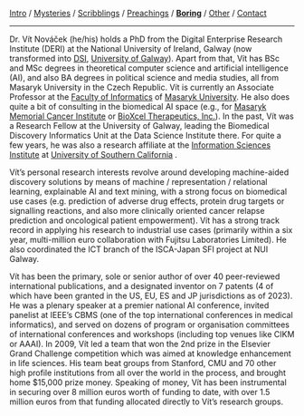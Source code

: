 [Intro](index.html) / [Mysteries](research.html) / [Scribblings](publications.html) / [Preachings](teaching.html) / **[Boring](bio.html)** / [Other](life.html) / [Contact](contact.html)

---

Dr. Vít Nováček (he/his) holds a PhD from the Digital Enterprise Research Institute (DERI) at the National University of Ireland, Galway (now transformed into [DSI](https://www.universityofgalway.ie/dsi/), [University of Galway](https://www.universityofgalway.ie/)). Apart from that, Vít has BSc and MSc degrees in theoretical computer science and artificial intelligence (AI), and also BA degrees in political science and media studies, all from Masaryk University in the Czech Republic. Vít is currently an Associate Professor at the [Faculty of Informatics](https://www.fi.muni.cz/) of [Masaryk University](https://www.muni.cz/). He also does quite a bit of consulting in the biomedical AI space (e.g., for [Masaryk Memorial Cancer Institute](https://www.mou.cz/en/) or [BioXcel Therapeutics, Inc.](https://www.bioxceltherapeutics.com/)). In the past, Vít was a Research Fellow at the University of Galway, leading the Biomedical Discovery Informatics Unit at the Data Science Institute there. For quite a few years, he was also a research affiliate at the [Information Sciences Institute](https://isi.edu/) at [University of Southern California](https://www.usc.edu/) .

Vít’s personal research interests revolve around developing machine-aided discovery solutions by means of machine / representation / relational learning, explainable AI and text mining, with a strong focus on biomedical use cases (e.g. prediction of adverse drug effects, protein drug targets or signalling reactions, and also more clinically oriented cancer relapse prediction and oncological patient empowerment). Vít has a strong track record in applying his research to industrial use cases (primarily within a six year, multi-million euro collaboration with Fujitsu Laboratories Limited). He also coordinated the ICT branch of the ISCA-Japan SFI project at NUI Galway.

Vít has been the primary, sole or senior author of over 40 peer-reviewed international publications, and a designated inventor on 7 patents (4 of which have been granted in the US, EU, ES and JP jurisdictions as of 2023). He was a plenary speaker at a premier national AI conference, invited panelist at IEEE’s CBMS (one of the top international conferences in medical informatics), and served on dozens of program or organisation committees of international conferences and workshops (including top venues like CIKM or AAAI). In 2009, Vít led a team that won the 2nd prize in the Elsevier Grand Challenge competition which was aimed at knowledge enhancement in life sciences. His team beat groups from Stanford, CMU and 70 other high profile institutions from all over the world in the process, and brought home $15,000 prize money. Speaking of money, Vít has been instrumental in securing over 8 million euros worth of funding to date, with over 1.5 million euros from that funding allocated directly to Vít’s research groups.
